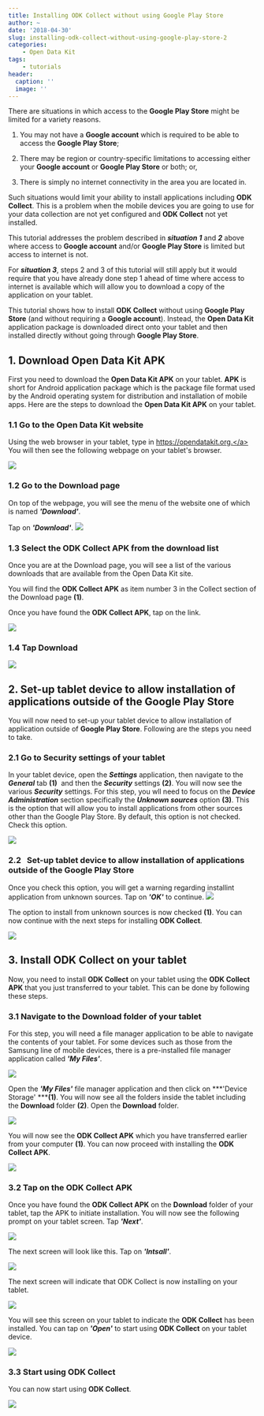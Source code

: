 ```yaml
---
title: Installing ODK Collect without using Google Play Store
author: ~
date: '2018-04-30'
slug: installing-odk-collect-without-using-google-play-store-2
categories:
    - Open Data Kit
tags:
    - tutorials
header:
  caption: ''
  image: ''
---
```


There are situations in which access to the **Google Play Store** might be limited for a variety reasons.

1. You may not have a **Google account** which is required to be able to access the **Google Play Store**;

2. There may be region or country-specific limitations to accessing either your **Google account** or **Google Play Store** or both; or,

3. There is simply no internet connectivity in the area you are located in.


Such situations would limit your ability to install applications including **ODK Collect**. This is a problem when the mobile devices you are going to use for your data collection are not yet configured and **ODK Collect** not yet installed.

This tutorial addresses the problem described in ***situation 1*** and ***2*** above where access to **Google account** and/or **Google Play Store** is limited but access to internet is not.

For ***situation 3***, steps 2 and 3 of this tutorial will still apply but it would require that you have already done step 1 ahead of time where access to internet is available which will allow you to download a copy of the application on your tablet.

This tutorial shows how to install **ODK Collect** without using **Google Play Store** (and without requiring a **Google account**). Instead, the **Open Data Kit** application package is downloaded direct onto your tablet and then installed directly without going through **Google Play Store**.
<br />

## 1. Download Open Data Kit APK
First you need to download the **Open Data Kit APK** on your tablet. **APK** is short for Android application package which is the package file format used by the Android operating system for distribution and installation of mobile apps. Here are the steps to download the **Open Data Kit APK** on your tablet.
<br />

### 1.1 Go to the Open Data Kit website
Using the web browser in your tablet, type in <a href="https://opendatakit.org.">https://opendatakit.org.</a> You will then see the following webpage on your tablet's browser.

<img src="/img/tutorials/Screenshot_2016-02-11-08-14-00-640x1024.png" />
<br />

### 1.2 Go to the Download page
On top of the webpage, you will see the menu of the website one of which is named ***'Download'***.

Tap on ***'Download'***.
<img src="/img/tutorials/go-to-the-download-page-1-1-640x1024.png" />
<br />

### 1.3 Select the ODK Collect APK from the download list
Once you are at the Download page, you will see a list of the various downloads that are available from the Open Data Kit site.

You will find the **ODK Collect APK** as item number 3 in the Collect section of the Download page **(1)**.

Once you have found the **ODK Collect APK**, tap on the link.

<img src="/img/tutorials/select-the-odk-collect-apk-from-the-download-list-1-1-640x1024.png" />
<br />

### 1.4 Tap Download
<img src="/img/tutorials/tap-download-640x1024.png" />
<br />

## 2. Set-up tablet device to allow installation of applications outside of the Google Play Store
You will now need to set-up your tablet device to allow installation of application outside of **Google Play Store**. Following are the steps you need to take.
<br />

### 2.1 Go to Security settings of your tablet
In your tablet device, open the ***Settings*** application, then navigate to the ***General*** tab **(1)** &nbsp;and then the ***Security*** settings **(2)**. You will now see the various ***Security*** settings. For this step, you wll need to focus on the ***Device Administration*** section specifically the ***Unknown sources*** option **(3)**. This is the option that will allow you to install applications from other sources other than the Google Play Store. By default, this option is not checked. Check this option.

<img src="/img/tutorials/go-to-security-settings-of-your-tablet.png" />
<br />

### 2.2 &nbsp; Set-up tablet device to allow installation of applications outside of the Google Play Store
Once you check this option, you will get a warning regarding installint application from unknown sources. Tap on ***'OK'*** to continue.
<img src="/img/tutorials/31-set-up-tablet-device-to-allow-installation-of-applications-outside-of-the-google-play-store.png" />
<br />

The option to install from unknown sources is now checked **(1)**. You can now continue with the next steps for installing **ODK Collect**.

<img src="/img/tutorials/31-set-up-tablet-device-to-allow-installation-of-applications-outside-of-the-google-play-store-1.png" />
<br />

## 3. Install ODK Collect on your tablet
Now, you need to install **ODK Collect** on your tablet using the **ODK Collect APK** that you just transferred to your tablet. This can be done by following these steps.
<br />

### 3.1 Navigate to the Download folder of your tablet
For this step, you will need a file manager application to be able to navigate the contents of your tablet. For some devices such as those from the Samsung line of mobile devices, there is a pre-installed file manager application called ***'My Files'***.

<img src="/img/tutorials/navigate-to-the-download-folder-of-your-tablet.png" />
<br />

Open the ***'My Files'*** file manager application and then click on ***'Device Storage' *****(1)**. You will now see all the folders inside the tablet including the **Download** folder **(2)**. Open the **Download** folder.

<img src="/img/tutorials/41-navigate-to-download-folder-of-your-tablet.png" />
<br />

You will now see the **ODK Collect APK** which you have transferred earlier from your computer **(1)**. You can now proceed with installing the **ODK Collect APK**.

<img src="/img/tutorials/41-navigate-to-download-folder-on-your-tablet.png" />
<br />

### 3.2 Tap on the ODK Collect APK
Once you have found the **ODK Collect APK** on the **Download** folder of your tablet, tap the APK to initiate installation. You will now see the following prompt on your tablet screen. Tap ***'Next'***.

<img src="/img/tutorials/tap-on-the-odk-collect-apk.png" />
<br />

The next screen will look like this. Tap on ***'Intsall'***.

<img src="/img/tutorials/42-tap-on-the-odk-collect-apk.png" />
<br />

The next screen will indicate that ODK Collect is now installing on your tablet.

<img src="/img/tutorials/42-tap-on-the-odk-collect-apk-1.png" />
<br />

You will see this screen on your tablet to indicate the **ODK Collect** has been installed. You can tap on ***'Open'*** to start using **ODK Collect** on your tablet device.

<img src="/img/tutorials/42-tap-on-the-odk-collect-apk-2.png" />
<br />

### 3.3 Start using ODK Collect

You can now start using **ODK Collect**.

<img src="/img/tutorials/start-using-odk-collect.png" />
<br />

